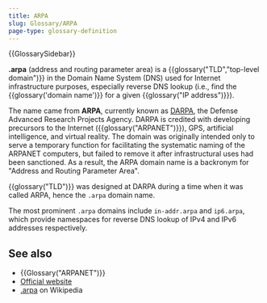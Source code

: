 ```yaml
---
title: ARPA
slug: Glossary/ARPA
page-type: glossary-definition
---
```


{{GlossarySidebar}}

**.arpa** (address and routing parameter area) is a {{glossary("TLD","top-level domain")}} in the Domain Name System (DNS) used for Internet infrastructure purposes, especially reverse DNS lookup (i.e., find the {{glossary('domain name')}} for a given {{glossary("IP address")}}).

The name came from **ARPA**, currently known as [DARPA](https://en.wikipedia.org/wiki/DARPA), the Defense Advanced Research Projects Agency. DARPA is credited with developing precursors to the Internet ({{glossary("ARPANET")}}), GPS, artificial intelligence, and virtual reality. The domain was originally intended only to serve a temporary function for facilitating the systematic naming of the ARPANET computers, but failed to remove it after infrastructural uses had been sanctioned. As a result, the ARPA domain name is a backronym for "Address and Routing Parameter Area".

{{glossary("TLD")}} was designed at DARPA during a time when it was called ARPA, hence the `.arpa` domain name.

The most prominent `.arpa` domains include `in-addr.arpa` and `ip6.arpa`, which provide namespaces for reverse DNS lookup of IPv4 and IPv6 addresses respectively.

## See also

- {{Glossary("ARPANET")}}
- [Official website](https://www.iana.org/domains/arpa)
- [.arpa](https://en.wikipedia.org/wiki/.arpa) on Wikipedia
